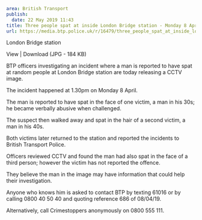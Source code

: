 ```yaml
area: British Transport
publish:
  date: 22 May 2019 11:43
title: Three people spat at inside London Bridge station - Monday 8 April
url: https://media.btp.police.uk/r/16479/three_people_spat_at_inside_london_bridge_station
```

London Bridge station

View | Download (JPG - 184 KB)

BTP officers investigating an incident where a man is reported to have spat at random people at London Bridge station are today releasing a CCTV image.

The incident happened at 1.30pm on Monday 8 April.

The man is reported to have spat in the face of one victim, a man in his 30s; he became verbally abusive when challenged.

The suspect then walked away and spat in the hair of a second victim, a man in his 40s.

Both victims later returned to the station and reported the incidents to British Transport Police.

Officers reviewed CCTV and found the man had also spat in the face of a third person; however the victim has not reported the offence.

They believe the man in the image may have information that could help their investigation.

Anyone who knows him is asked to contact BTP by texting 61016 or by calling 0800 40 50 40 and quoting reference 686 of 08/04/19.

Alternatively, call Crimestoppers anonymously on 0800 555 111.
